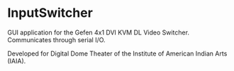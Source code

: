 # InputSwitcher
GUI application for the Gefen 4x1 DVI KVM DL Video Switcher.  
Communicates through serial I/O.  

Developed for Digital Dome Theater of the Institute of American Indian Arts (IAIA).
